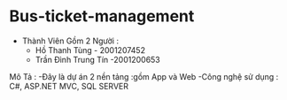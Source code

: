 # Bus-ticket-management
- Thành Viên Gồm 2 Người :
    + Hồ Thanh Tùng - 2001207452
    + Trần Đình Trung Tín -2001200653

Mô Tả :
    -Đây là dự án 2 nền tảng :gồm App và Web
    -Công nghệ sử dụng : C#, ASP.NET MVC, SQL SERVER
